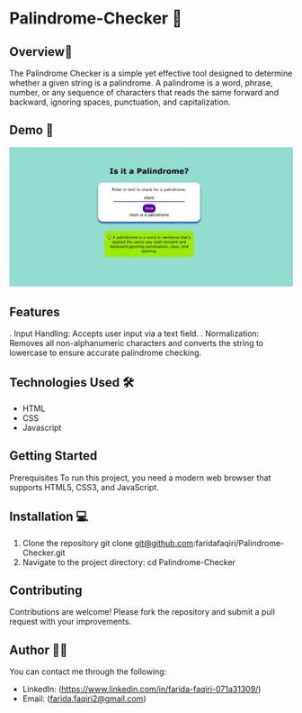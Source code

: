 # Palindrome-Checker 🚀

## Overview📝

The Palindrome Checker is a simple yet effective tool designed to determine whether a given string is a palindrome. A palindrome is a word, phrase, number, or any sequence of characters that reads the same forward and backward, ignoring spaces, punctuation, and capitalization.

## Demo 📸

![Project Demo](./image/Capture.JPG)

## Features

. Input Handling: Accepts user input via a text field.
. Normalization: Removes all non-alphanumeric characters and converts the 
  string to lowercase to ensure accurate palindrome checking.

## Technologies Used 🛠️

- HTML
- CSS
- Javascript

## Getting Started

Prerequisites
To run this project, you need a modern web browser that supports HTML5, CSS3, and JavaScript.

## Installation 💻

1. Clone the repository
   git clone <git@github.com>:faridafaqiri/Palindrome-Checker.git
2. Navigate to the project directory:
   cd Palindrome-Checker

## Contributing

Contributions are welcome! Please fork the repository and submit a pull request with your improvements.

## Author 👩‍💻

You can contact me through the following:

- LinkedIn: (<https://www.linkedin.com/in/farida-faqiri-071a31309/>)
- Email: (<farida.faqiri2@gmail.com>)
